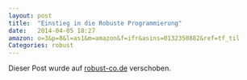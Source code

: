 ```yaml
---
layout: post
title:  "Einstieg in die Robuste Programmierung"
date:   2014-04-05 18:27
amazon: o=3&p=8&l=as1&m=amazon&f=ifr&asins=0132350882&ref=tf_til
Categories: robust
---
```


Dieser Post wurde auf [robust-co.de] verschoben.

[robust-co.de]: http://www.robust-co.de
